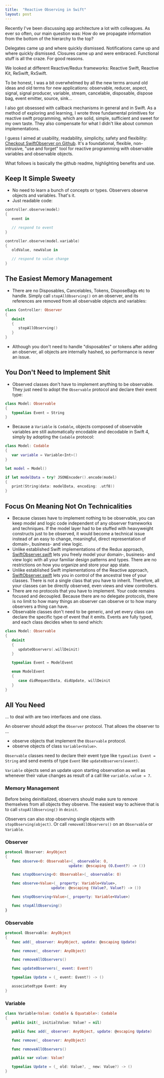 ```yaml
---
title:  "Reactive Observing in Swift"
layout: post
---
```


Recently I've been discussing app architecture a lot with colleagues. As ever so often, our main question was: How do we propagate information from the bottom of the hierarchy to the top?

Delegates came up and where quickly dismissed. Notifications came up and where quickly dismissed. Closures came up and were embraced. Functional stuff is all the craze. For good reasons.

We looked at different Reactive/Redux frameworks: Reactive Swift, Reactive Kit, ReSwift, RxSwift.

To be honest, I was a bit overwhelmed by all the new terms around old ideas and old terms for new applications: observable, reducer, aspect, signal, signal producer, variable, stream, cancelable, disposable, dispose bag, event emitter, source, sink...

I also got obsessed with callback mechanisms in general and in Swift. As a method of exploring and learning, I wrote three fundamental primitives for reactive swift programming, which are solid, simple, sufficient and sweet for my own taste. They also compensate for what I didn't like about common implementations.

I guess I aimed at usability, readability, simplicity, safety and flexibility: [Checkout SwiftObserver on Github](https://github.com/flowtoolz/Flowtoolz/tree/master/Code/swift/SwiftObserver/). It's a foundational, flexible, non-intrusive, "use and forget" tool for reactive programming with observable variables and observable objects.

What follows is basically the github readme, highlighting benefits and use.

## Keep It Simple Sweety

* No need to learn a bunch of concepts or types. Observers observe objects and variables. That's it.
* Just readable code:

~~~swift
controller.observe(model)
{
   event in

   // respond to event
}

controller.observe(model.variable)
{
   oldValue, newValue in

   // respond to value change
}
~~~

## The Easiest Memory Management

* There are no Disposables, Cancelables, Tokens, DisposeBags etc to handle. Simply call `stopAllObserving()` on an observer, and its references are removed from all observable objects and variables:

~~~swift
class Controller: Observer
{
   deinit
   {
      stopAllObserving()
   }
}
~~~

* Although you don't need to handle "disposables" or tokens after adding an observer, all objects are internally hashed, so performance is never an issue.

## You Don't Need to Implement Shit

* Observed classes don't have to implement anything to be observable. They just need to adopt the `Observable` protocol and declare their event type:

~~~swift
class Model: Observable
{
   typealias Event = String
}
~~~

* Because a `Variable` is `Codable`, objects composed of observable variables are still automatically encodable and decodable in Swift 4, simply by adopting the `Codable` protocol:

~~~swift
class Model: Codable
{
   var variable = Variable<Int>()
}

let model = Model()

if let modelData = try? JSONEncoder().encode(model)
{
   print(String(data: modelData, encoding: .utf8))
}
~~~

## Focus On Meaning Not On Technicalities

* Because classes have to implement nothing to be observable, you can keep model and logic code independent of any observer frameworks and techniques. If the model layer had to be stuffed with heavyweight constructs just to be observed, it would become a technical issue instead of an easy to change,  meaningful, direct representation of domain-, business- and view logic.
* Unlike established Swift implementations of the Redux approach, [SwiftObserver.swift](https://github.com/flowtoolz/Flowtoolz/tree/master/Code/swift/SwiftObserver/) lets you freely model your domain-, business- and view logic with all your familiar design patterns and types. There are no restrictions on how you organize and store your app state.
* Unlike established Swift implementations of the Reactive approach, [SwiftObserver.swift](https://github.com/flowtoolz/Flowtoolz/tree/master/Code/swift/SwiftObserver/) lets you in control of the ancestral tree of your classes. There is not a single class that you have to inherit. Therefore, all your classes can be directly observed, even views and view controllers.
* There are no protocols that you have to implement. Your code remains focused and decoupled. Because there are no delegate protocols, there is no limit to how many things an observer can observe or to how many observers a thing can have.
* Observable classes don't need to be generic, and yet every class can declare the specific type of event that it emits. Events are fully typed, and each class decides when to send which:

~~~swift
class Model: Observable
{
   deinit
   {
      updateObservers(.willDeinit)
   }

   typealias Event = ModelEvent

   enum ModelEvent
   {
      case didRequestData, didUpdate, willDeinit
   }
}
~~~

## All You Need

... to deal with are two interfaces and one class.

An observer should adopt the `Observer` protocol. That allows the observer to ...

* observe objects that implement the `Observable` protocol.
* observe objects of class `Variable<Value>`.

`Observable` classes need to declare their event type like `typealias Event = String` and send events of type `Event` like `updateObservers(event)`.

`Variable` objects send an update upon starting observation as well as whenever their value changes as result of a call like `variable.value = 7`.

### Memory Management

Before being deinitialized, observers should make sure to remove themselves from all objects they observe. The easiest way to achieve that is to call `stopAllObserving()` in `deinit`.

Observers can also stop observing single objects with `stopObserving(object)`. Or call `removeAllObservers()` on an `Observable` or `Variable`.

### Observer

```swift
protocol Observer: AnyObject
{
   func observe<O: Observable>(_ observable: O,
                             update: @escaping (O.Event?) -> ())

   func stopObserving<O: Observable>(_ observable: O)

   func observe<Value>(_ property: Variable<Value>,
                     update: @escaping (Value?, Value?) -> ())

   func stopObserving<Value>(_ property: Variable<Value>)

   func stopAllObserving()
}
```

### Observable

```swift
protocol Observable: AnyObject
{
   func add(_ observer: AnyObject, update: @escaping Update)

   func remove(_ observer: AnyObject)

   func removeAllObservers()

   func updateObservers(_ event: Event?)

   typealias Update = (_ event: Event?) -> ()

   associatedtype Event: Any
}
```

### Variable

```swift
class Variable<Value: Codable & Equatable>: Codable
{   
   public init(_ initialValue: Value? = nil)

   public func add(_ observer: AnyObject, update: @escaping Update)

   func remove(_ observer: AnyObject)

   func removeAllObservers()

   public var value: Value?

   typealias Update = (_ old: Value?, _ new: Value?) -> ()
}
```
